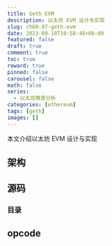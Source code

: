 ```yaml
---
title: Geth EVM
description: 以太坊 EVM 设计与实现
slug: ch60-07-geth-evm
date: 2023-09-18T10:58:48+08:00
featured: false
draft: true
comment: true
toc: true
reward: true
pinned: false
carousel: false
math: false
series:
  - 以太坊情景分析
categories: [ethereum]
tags: [geth]
images: []
---
```


本文介绍以太坊 EVM 设计与实现

## 架构

## 源码

### 目录

## opcode
